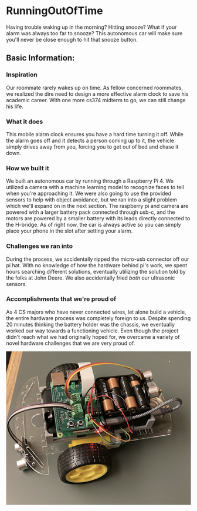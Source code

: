 # RunningOutOfTime
Having trouble waking up in the morning? Hitting snooze? What if your alarm was always too far to snooze? This autonomous car will make sure you'll never be close enough to hit that snooze button.



## Basic Information:
### Inspiration
Our roommate rarely wakes up on time. As fellow concerned roommates, we realized the dire need to design a more effective alarm clock to save his academic career. With one more cs374 midterm to go, we can still change his life.
### What it does
This mobile alarm clock ensures you have a hard time turning it off. While the alarm goes off and it detects a person coming up to it, the vehicle simply drives away from you, forcing you to get out of bed and chase it down.
### How we built it
We built an autonomous car by running through a Raspberry Pi 4. We utilized a camera with a machine learning model to recognize faces to tell when you're approaching it. We were also going to use the provided sensors to help with object avoidance, but we ran into a slight problem which we'll expand on in the next section. The raspberry pi and camera are powered with a larger battery pack connected through usb-c, and the motors are powered by a smaller battery with its leads directly connected to the H-bridge. As of right now, the car is always active so you can simply place your phone in the slot after setting your alarm. 
### Challenges we ran into
During the process, we accidentally ripped the micro-usb connector off our pi hat. With no knowledge of how the hardware behind pi's work, we spent hours searching different solutions, eventually utilizing the solution told by the folks at John Deere. We also accidentally fried _both_ our ultrasonic sensors.  
### Accomplishments that we're proud of
As 4 CS majors who have never connected wires, let alone build a vehicle, the entire hardware process was completely foreign to us. Despite spending 20 minutes thinking the battery holder was the chassis, we eventually worked our way towards a functioning vehicle. Even though the project didn't reach what we had originally hoped for, we overcame a variety of novel hardware challenges that we are very proud of.

![Completed_Car](./completed_car.jpg)
